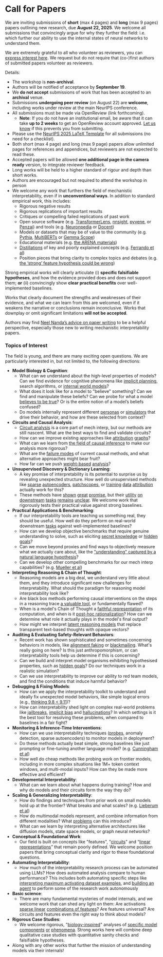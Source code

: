 # Call for Papers
We are inviting submissions of **short** (max 4 pages) and **long** (max 9 pages) papers outlining new research, due **August 22, 2025**. We welcome all submissions that convincingly argue for why they further the field: i.e. which further our ability to use the internal states of neural networks to understand them. 

We are extremely grateful to all who volunteer as reviewers, you can [express interest here](https://www.google.com/url?q=https://docs.google.com/forms/d/e/1FAIpQLSdiw1SJllzoTz_nqzDTzTOGb9DV3W_truQyh-WvYj_QGIi7Mg/viewform?usp%3Ddialog&sa=D&source=editors&ust=1753294155431770&usg=AOvVaw3W4kdkyOqbrdNLg0aUWQ_8). We request but do not require that (co-)first authors of submitted papers volunteer as reviewers. 

Details: 
* The workshop is **non-archival**.
* Authors will be notified of acceptance by **September 19**.
* We **do not accept** submissions of work that has been accepted to an **archival** venue.
* Submissions **undergoing peer review** (on August 22) are **welcome**, including works under review at the main NeurIPS conference.
* All submissions must be made via OpenReview (link forthcoming).
  * **Note**: If you do not have an institutional email, be aware that it can take **up to 2 weeks** to get an OpenReview account approved. [Let us know](mailto:neurips2025@mechinterpworkshop.com) if this prevents you from submitting.
* Please use the [NeurIPS 2025 LaTeX Template](https://www.google.com/url?q=https://media.neurips.cc/Conferences/NeurIPS2025/Styles.zip&sa=D&source=editors&ust=1753294155433081&usg=AOvVaw3GsYtmcyIDqgBzSMsIJDkA) for all submissions (no need for a checklist).
* Both short (max 4 page) and long (max 9 page) papers allow unlimited pages for references and appendices, but reviewers are not expected to read these.
* Accepted papers will be allowed **one additional page in the camera ready** version, to integrate reviewer feedback.
* Long works will be held to a higher standard of rigour and depth than short works.
* Authors are encouraged but not required to attend the workshop in person
* We welcome any work that furthers the field of mechanistic interpretability, even if in **unconventional ways**. In addition to standard empirical work, this includes:
  * Rigorous negative results
  * Rigorous replications of important results
  * Critiques or compelling failed replications of past work
  * Open source software (e.g. [TransformerLens](https://www.google.com/url?q=https://github.com/neelnanda-io/TransformerLens&sa=D&source=editors&ust=1753294155434188&usg=AOvVaw3Ts5hLzrBY-qEo2e9wJarQ), [nnsight](https://www.google.com/url?q=https://github.com/ndif-team/nnsight&sa=D&source=editors&ust=1753294155434255&usg=AOvVaw39LYouF2Ic0DtdSVpPaBki), [pyvene](https://www.google.com/url?q=https://github.com/stanfordnlp/pyvene/tree/main/pyvene/models/mlp&sa=D&source=editors&ust=1753294155434324&usg=AOvVaw3_Nd0SgG7V3rmsDlBBdzXT), or [Penzai](https://www.google.com/url?q=https://github.com/google-deepmind/penzai&sa=D&source=editors&ust=1753294155434399&usg=AOvVaw1IQ2qHce3H9qIYTS-wyKAC)) and tools (e.g. [Neuronpedia](https://www.google.com/url?q=http://neuronpedia.org&sa=D&source=editors&ust=1753294155434469&usg=AOvVaw1ns1x28fN4Ezh4GQjEX38-) or [Docent](https://www.google.com/url?q=https://transluce.org/introducing-docent&sa=D&source=editors&ust=1753294155434542&usg=AOvVaw2_gVATCUxVI1Vfv8DLxslA))
  * Models or datasets that may be of value to the community (e.g. [Pythia](https://www.google.com/url?q=https://arxiv.org/abs/2304.01373&sa=D&source=editors&ust=1753294155434703&usg=AOvVaw0MNaCSkmsRleMHWSE187T7), [MultiBERTs](https://www.google.com/url?q=https://arxiv.org/abs/2106.16163&sa=D&source=editors&ust=1753294155434762&usg=AOvVaw0pbUoilt7YtXRUt4Q4dJSG) or [Gemma Scope](https://www.google.com/url?q=https://arxiv.org/abs/2408.05147&sa=D&source=editors&ust=1753294155434823&usg=AOvVaw12Ahq2OANZ4A2mvVgrTuSY))
  * Educational materials (e.g. [the ARENA materials](https://www.google.com/url?q=https://arena3-chapter1-transformer-interp.streamlit.app/&sa=D&source=editors&ust=1753294155434955&usg=AOvVaw3FSFfg83WfdUzda4az02vp))
  * [Distillations](https://www.google.com/url?q=https://distill.pub/2017/research-debt/&sa=D&source=editors&ust=1753294155435039&usg=AOvVaw1fo27AYblJAiKmQDZXU4kR) of key and poorly explained concepts (e.g. [Ferrando et al](https://www.google.com/url?q=https://arxiv.org/abs/2405.00208&sa=D&source=editors&ust=1753294155435144&usg=AOvVaw0cKutt5js6tFDVjgyXGEVx))
  * Position pieces that bring clarity to complex topics and debates (e.g. [the ‘strong’ feature hypothesis could be wrong](https://www.google.com/url?q=https://www.alignmentforum.org/posts/tojtPCCRpKLSHBdpn/the-strong-feature-hypothesis-could-be-wrong&sa=D&source=editors&ust=1753294155435373&usg=AOvVaw3seXlHZuiG0BxZ6yV_S3QO))

Strong empirical works will clearly articulate (i) **specific falsifiable hypotheses**, and how the evidence provided does and does not support them; **or** (ii) convincingly show **clear practical benefits** over well-implemented baselines. 

Works that clearly document the strengths and weaknesses of their evidence, and what we can learn from this are welcomed, even if it weakens the narrative or conclusions remain inconclusive. Works that downplay or omit significant limitations **will not be accepted**. 

Authors may find [Neel Nanda’s advice on paper writing](https://www.google.com/url?q=https://www.alignmentforum.org/posts/eJGptPbbFPZGLpjsp/highly-opinionated-advice-on-how-to-write-ml-papers&sa=D&source=editors&ust=1753294155436205&usg=AOvVaw1lrTmrxfg0waFQEojq6KoH) to be a helpful perspective, especially those new to writing mechanistic interpretability papers. 
### Topics of Interest
The field is young, and there are many exciting open questions. We are particularly interested in, but not limited to, the following directions: 
* **Model Biology & Cognition**:
  * What can we understand about the high-level properties of models? Can we find evidence for cognitive phenomena like [implicit planning](https://www.google.com/url?q=https://transformer-circuits.pub/2025/attribution-graphs/biology.html%23dives-poems&sa=D&source=editors&ust=1753294155436952&usg=AOvVaw1maYWoYjQXD34lRRp2swdN), search algorithms, or [internal world models](https://www.google.com/url?q=https://arxiv.org/abs/2210.13382&sa=D&source=editors&ust=1753294155437064&usg=AOvVaw0v7W09on1n887OJGR9rnqm)?
  * What does it look like for a model to "believe" something? Can we find and manipulate these beliefs? Can we probe for what a model [believes to be true](https://www.google.com/url?q=https://arxiv.org/abs/2310.06824&sa=D&source=editors&ust=1753294155437316&usg=AOvVaw2uXJMi1p1R4ZwTHsfkh9ji)? Or is the entire notion of a model’s beliefs confused?
  * Do models internally represent different [personas](https://www.google.com/url?q=https://arxiv.org/abs/2406.12094&sa=D&source=editors&ust=1753294155437489&usg=AOvVaw3ZE_2tNgdCtlvSkAj9B9--) or [simulators](https://www.google.com/url?q=https://www.nature.com/articles/s41586-023-06647-8&sa=D&source=editors&ust=1753294155437562&usg=AOvVaw1J_EOEJ9RjTRq41YHYHdWJ) that drive their behavior, and how are these selected from context?
* **Circuits and Causal Analysis**:
  * [Circuit analysis](https://www.google.com/url?q=https://distill.pub/2020/circuits/zoom-in/&sa=D&source=editors&ust=1753294155437781&usg=AOvVaw0ePHizPVdZpqgBmxmRTzMG) is a core part of mech interp, but our methods are still nascent. What are the best ways to find and validate circuits?
  * How can we improve existing approaches like [attribution](https://www.google.com/url?q=https://arxiv.org/abs/2406.11944&sa=D&source=editors&ust=1753294155438060&usg=AOvVaw1kFuJ6i5k2u77Ny2gtxWzU) [graphs](https://www.google.com/url?q=https://transformer-circuits.pub/2025/attribution-graphs/methods.html&sa=D&source=editors&ust=1753294155438137&usg=AOvVaw2LHrs4rGz0MTaUP7dMRlri)?
  * What can we learn from [the field of causal inference](https://www.google.com/url?q=https://arxiv.org/abs/2407.04690&sa=D&source=editors&ust=1753294155438261&usg=AOvVaw21F4gIfEp6wxCpnHGeOQ3r) to make our analysis more rigorous?
  * What are the [failure modes](https://www.google.com/url?q=https://arxiv.org/abs/2307.15771&sa=D&source=editors&ust=1753294155438393&usg=AOvVaw1si3zhfRRVr_pOuz94GKqI) of current causal methods, and what alternative approaches might bear fruit?
  * How far can we push [weight-based](https://www.google.com/url?q=https://arxiv.org/abs/2301.05217&sa=D&source=editors&ust=1753294155438563&usg=AOvVaw3-eqVYRIV1ozP2Y_Wg06X2) [analysis](https://www.google.com/url?q=https://arxiv.org/abs/2410.08417&sa=D&source=editors&ust=1753294155438618&usg=AOvVaw1IefZvH_Db7aREOyYegkOz)?
* **Unsupervised Discovery & Dictionary Learning**:
  * A key promise of interpretability is its potential to surprise us by revealing unexpected structure. How well do unsupervised methods like [sparse](https://www.google.com/url?q=https://arxiv.org/abs/2103.15949&sa=D&source=editors&ust=1753294155438908&usg=AOvVaw1dYaz6MdyVZ3-Gpm5YbRXP) [autoencoders](https://www.google.com/url?q=https://transformer-circuits.pub/2023/monosemantic-features&sa=D&source=editors&ust=1753294155438983&usg=AOvVaw2T94XNVigL4QjKHPyWd6nN), [patch](https://www.google.com/url?q=https://arxiv.org/abs/2401.06102&sa=D&source=editors&ust=1753294155439037&usg=AOvVaw3xfLL8JIWC5dFCIsDSALP6)[scopes](https://www.google.com/url?q=https://arxiv.org/abs/2403.10949v2&sa=D&source=editors&ust=1753294155439077&usg=AOvVaw1Xbx5hwQJWDPXCZPMQ9k5-), or [training](https://www.google.com/url?q=https://proceedings.mlr.press/v70/koh17a?ref%3Dhttps://githubhelp.com&sa=D&source=editors&ust=1753294155439154&usg=AOvVaw2asu2yhSQ8z9TKkZ4t7Bh6) [data](https://www.google.com/url?q=https://arxiv.org/abs/2308.03296&sa=D&source=editors&ust=1753294155439230&usg=AOvVaw1cTw0_bss4ggEekTikifTu) [attribution](https://www.google.com/url?q=https://arxiv.org/abs/2205.11482&sa=D&source=editors&ust=1753294155439291&usg=AOvVaw26jy-tze4K5pOxnIL2-go7) actually work for this?
  * These methods have [shown](https://www.google.com/url?q=https://transformer-circuits.pub/2024/scaling-monosemanticity/index.html&sa=D&source=editors&ust=1753294155439429&usg=AOvVaw1ftqar8hY4PspFolpz5VeL) [great](https://www.google.com/url?q=https://transformer-circuits.pub/2025/attribution-graphs/biology.html&sa=D&source=editors&ust=1753294155439513&usg=AOvVaw2Bv8MMyd7dW1sFLWtbc-7b) [promise](https://www.google.com/url?q=https://arxiv.org/abs/2503.10965&sa=D&source=editors&ust=1753294155439566&usg=AOvVaw0i5d-HcOzDQi2-1ZXEG5_p), but their [utility](https://www.google.com/url?q=https://arxiv.org/abs/2502.16681&sa=D&source=editors&ust=1753294155439625&usg=AOvVaw2SgHKjLWtUdjCPEtxQBPT4) [on](https://www.google.com/url?q=https://www.tilderesearch.com/blog/sieve&sa=D&source=editors&ust=1753294155439678&usg=AOvVaw3lM7MfJnG6utPRXiKNChIX) [downstream](https://www.google.com/url?q=https://arxiv.org/abs/2501.17148&sa=D&source=editors&ust=1753294155439740&usg=AOvVaw22O59cY0CAmYxsDYS7X3Es) [tasks](https://www.google.com/url?q=https://transformer-circuits.pub/2024/features-as-classifiers/index.html&sa=D&source=editors&ust=1753294155439810&usg=AOvVaw269wvhDDesPkwLFvBYqEsK) [remains](https://www.google.com/url?q=https://arxiv.org/abs/2502.04382&sa=D&source=editors&ust=1753294155439865&usg=AOvVaw3dvMpeJ9-73VdsqEVm-EQe) [unclear](https://www.google.com/url?q=https://www.alignmentforum.org/posts/4uXCAJNuPKtKBsi28/negative-results-for-saes-on-downstream-tasks&sa=D&source=editors&ust=1753294155439954&usg=AOvVaw3KJ9wEsF-0nNSf1w9w8lrZ). We welcome work that rigorously tests their practical value against strong baselines.
* **Practical Applications & Benchmarking**:
  * If our interpretability tools are teaching us something real, they should be useful. How well do they perform on real-world downstream [tasks](https://www.google.com/url?q=https://www.lesswrong.com/posts/wGRnzCFcowRCrpX4Y/downstream-applications-as-validation-of-interpretability&sa=D&source=editors&ust=1753294155440339&usg=AOvVaw3d-9SLNhzItoHEaMswJ507) against well-implemented baselines?
  * How can we develop objective benchmarks that require genuine understanding to solve, such as eliciting [secret knowledge](https://www.google.com/url?q=https://arxiv.org/abs/2505.14352&sa=D&source=editors&ust=1753294155440543&usg=AOvVaw1vrK2urKzgRvaSzjZOWhP8) or [hidden goals](https://www.google.com/url?q=https://arxiv.org/abs/2503.10965&sa=D&source=editors&ust=1753294155440607&usg=AOvVaw3Hx7xmaY5QQCWKWDsp5I5r)?
  * Can we move beyond proxies and find ways to objectively measure what we actually care about, like the ["understanding" captured by a natural language hypothesis](https://www.google.com/url?q=https://arxiv.org/abs/2502.04382&sa=D&source=editors&ust=1753294155440810&usg=AOvVaw0EviareAsOMQsEzI3JNQLX)?
  * Can we develop other compelling benchmarks for our mech interp capabilities? (e.g. [Mueller et al](https://www.google.com/url?q=https://arxiv.org/abs/2504.13151&sa=D&source=editors&ust=1753294155440980&usg=AOvVaw3wIE-M1SJt0an4hy0_Aj3a))
* **Interpreting Reasoning & Chain of Thought**:
  * Reasoning models are a big deal, we understand very little about them, and they introduce significant new challenges for interpretability. What should the paradigm for reasoning model interpretability look like?
  * Are black box methods performing causal interventions on the steps in a reasoning trace [a valuable tool](https://www.google.com/url?q=https://arxiv.org/abs/2506.19143&sa=D&source=editors&ust=1753294155441430&usg=AOvVaw0hRjkagyJvIW4h493G5Pab), or fundamentally flawed?
  * When is a model's Chain of Thought a [faithful representation](https://www.google.com/url?q=https://arxiv.org/abs/2305.04388&sa=D&source=editors&ust=1753294155441596&usg=AOvVaw2tFNLbYknNSkQ00b7iwaxR) of its computation, and when is it [post-hoc rationalization](https://www.google.com/url?q=https://arxiv.org/abs/2503.08679&sa=D&source=editors&ust=1753294155441695&usg=AOvVaw3se-Rvbglrm162bw5I0xxL)? How can we determine what role it actually plays in the model's final output?
  * How might we interpret [latent reasoning models](https://www.google.com/url?q=https://arxiv.org/abs/2412.06769&sa=D&source=editors&ust=1753294155441875&usg=AOvVaw3rJrAEG_K1D1EUW4EsjiGd) that replace transparent text-based thoughts with opaque vectors?
* **Auditing & Evaluating Safety-Relevant Behaviors**:
  * Recent work has shown sophisticated and sometimes concerning behaviors in models, like [alignment faking](https://www.google.com/url?q=https://arxiv.org/abs/2412.14093&sa=D&source=editors&ust=1753294155442182&usg=AOvVaw0ijnT56nUhvEQ6aWa3TLtE) or [blackmailing](https://www.google.com/url?q=https://www.anthropic.com/research/agentic-misalignment&sa=D&source=editors&ust=1753294155442256&usg=AOvVaw2Iy0E8XJ9Qh3-Y0UuB6NKM). What's really going on here? Is this just anthropomorphism, or can interpretability tools help us determine if this is concerning?
  * Can we build and interpret model organisms exhibiting hypothesised properties, such as [hidden goals](https://www.google.com/url?q=https://arxiv.org/abs/2503.10965&sa=D&source=editors&ust=1753294155442601&usg=AOvVaw3rfgjgyfaOIAPU30YRiCoQ)? Do our techniques work in a realistic simulation?
  * Can we use interpretability to improve our ability to red team models, and find the conditions that induce harmful behavior?
* **Debugging & Fixing Models**:
  * How can we apply the interpretability toolkit to understand and ideally fix unexpected model behaviors, like simple logical errors (e.g., [thinking 9.8 < 9.11](https://www.google.com/url?q=https://transluce.org/observability-interface&sa=D&source=editors&ust=1753294155443067&usg=AOvVaw0URx0Hv52JaZugVBXDCBY9))?
  * How can interpretability shed light on complex real-world problems like [jailbreaks](https://www.google.com/url?q=https://transformer-circuits.pub/2025/attribution-graphs/biology.html%23dives-jailbreak&sa=D&source=editors&ust=1753294155443250&usg=AOvVaw1-SYDWAG8bEByCFs-cmx1t), [implicit bias](https://www.google.com/url?q=https://arxiv.org/abs/2506.10922&sa=D&source=editors&ust=1753294155443334&usg=AOvVaw37TlwX9KoGjpurpDc9O94C) and [hallucinations](https://www.google.com/url?q=https://arxiv.org/abs/2411.14257&sa=D&source=editors&ust=1753294155443396&usg=AOvVaw2MOtiuauOkgEITnRwdL72X)? In which settings is it the best tool for resolving these problems, when compared to baselines in a fair fight?
* **Monitoring & Inference-Time Interventions**:
  * How can we use interpretability techniques ([probes](https://www.google.com/url?q=https://arxiv.org/abs/2102.12452&sa=D&source=editors&ust=1753294155443768&usg=AOvVaw10xps2pNnrW06DtYoWWwoY), anomaly detection, sparse autoencoders) to monitor models in deployment?
  * Do these methods actually beat simple, strong baselines like just prompting or fine-tuning another language model? (e.g. [Cunningham et al](https://www.google.com/url?q=https://alignment.anthropic.com/2025/cheap-monitors/&sa=D&source=editors&ust=1753294155444044&usg=AOvVaw2UxqcefQsd2XqVKQcmDNPP))
  * How well do cheap methods like probing work on frontier models, including in more complex situations like 1M+ token context windows, and multi-modal inputs? How can they be made more effective and efficient?
* **Developmental Interpretability**:
  * What can we learn about what happens during training? How and why do models and their circuits form the way they do?
* **Scaling & Generalizing Interpretability**:
  * How do findings and techniques from prior work on small models hold up at the frontier? What breaks and what scales? (e.g. [Lieberum et al](https://www.google.com/url?q=https://arxiv.org/abs/2307.09458&sa=D&source=editors&ust=1753294155444751&usg=AOvVaw2rWvAhbQgrLhjj_icEhdsK))
  * How do multimodal models represent, and combine information from different modalities? What [problems](https://www.google.com/url?q=https://openreview.net/pdf?id%3DVUhRdZp8ke&sa=D&source=editors&ust=1753294155444927&usg=AOvVaw3vhNdWNR_OnkBlzIwR4acW) can this introduce?
  * What can we learn by interpreting alternative architectures like diffusion models, state space models, or graph neural networks?
* **Conceptual & Foundational Work**:
  * Our field is built on concepts like "features", "[circuits](https://www.google.com/url?q=https://distill.pub/2020/circuits/zoom-in/&sa=D&source=editors&ust=1753294155445284&usg=AOvVaw0dYomTO4-pd_MIJeFsdMHy)" and “[linear representations](https://www.google.com/url?q=https://transformer-circuits.pub/2024/july-update/index.html%23linear-representations&sa=D&source=editors&ust=1753294155445383&usg=AOvVaw0wMx88Qc4OUxsSQod-A95R)” that remain poorly defined. We welcome position papers that bring conceptual clarity and rigor to these foundational questions.
* **Automating Interpretability**:
  * How much of the interpretability research process can be automated using LLMs? How does automated analysis compare to human performance? This includes both automating specific steps like [interpreting maximum activating dataset examples](https://www.google.com/url?q=https://openaipublic.blob.core.windows.net/neuron-explainer/paper/index.html&sa=D&source=editors&ust=1753294155445955&usg=AOvVaw2HoUGDBK43RcgG_APM2Qak), and [building an agent](https://www.google.com/url?q=https://arxiv.org/abs/2404.14394&sa=D&source=editors&ust=1753294155446031&usg=AOvVaw3A_6eSU9l4VC8zgAqZCO8Z) to perform some of the research work autonomously
* **Basic science**:
  * There are many fundamental mysteries of model internals, and we welcome work that can shed any light on them: Are activations [sparse linear](https://www.google.com/url?q=https://arxiv.org/abs/1601.03764&sa=D&source=editors&ust=1753294155446349&usg=AOvVaw2SxybOuujofxNN_lIziYrw) [combinations of features](https://www.google.com/url?q=https://transformer-circuits.pub/2022/toy_model/index.html&sa=D&source=editors&ust=1753294155446437&usg=AOvVaw21PfKYllwjiyeoHKXkXv3r)? Are features universal? Are circuits and features even the right way to think about models?
* **Rigorous Case Studies**:
  * We welcome rigorous, "[biology-inspired](https://www.google.com/url?q=https://distill.pub/2020/circuits/curve-circuits/&sa=D&source=editors&ust=1753294155446739&usg=AOvVaw3cXzTW0FHpwQ9i16z-PUeN)" analyses of [specific model](https://www.google.com/url?q=https://arxiv.org/abs/2310.04625&sa=D&source=editors&ust=1753294155446809&usg=AOvVaw2sGyPJ--7o_-S7dcw4p1Ih) [components](https://www.google.com/url?q=https://transformer-circuits.pub/2024/scaling-monosemanticity/index.html&sa=D&source=editors&ust=1753294155446885&usg=AOvVaw1H6BKtVST4OXys_C0-h-qH) [or](https://www.google.com/url?q=https://arxiv.org/abs/2305.01610&sa=D&source=editors&ust=1753294155446934&usg=AOvVaw3MaVrQXdkIr1_A1CNc13rJ) [phenomena](https://www.google.com/url?q=https://arxiv.org/abs/2306.09346&sa=D&source=editors&ust=1753294155446989&usg=AOvVaw3nvjkW_zvP5ZzAmtB1qslT). Strong works here will combine deep qualitative case studies with quantitative sanity checks and falsifiable hypotheses.
* Along with any other works that further the mission of understanding models via their internals!